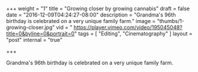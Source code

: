 +++
weight = "1"
title = "Growing closer by growing cannabis"
draft = false
date = "2016-12-09T04:24:27-08:00"
description = "Grandma's 96th birthday is celebrated on a very unique family farm."
image = "thumbs/1-growing-closer.jpg"
vid = " https://player.vimeo.com/video/195045048?title=0&byline=0&portrait=0"
tags = [ "Editing", "Cinematography" ]
layout = "post"
internal = "true"

+++

Grandma's 96th birthday is celebrated on a very unique family farm.
